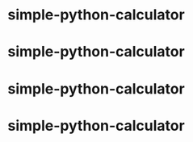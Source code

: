 # simple-python-calculator
# simple-python-calculator
# simple-python-calculator
# simple-python-calculator
